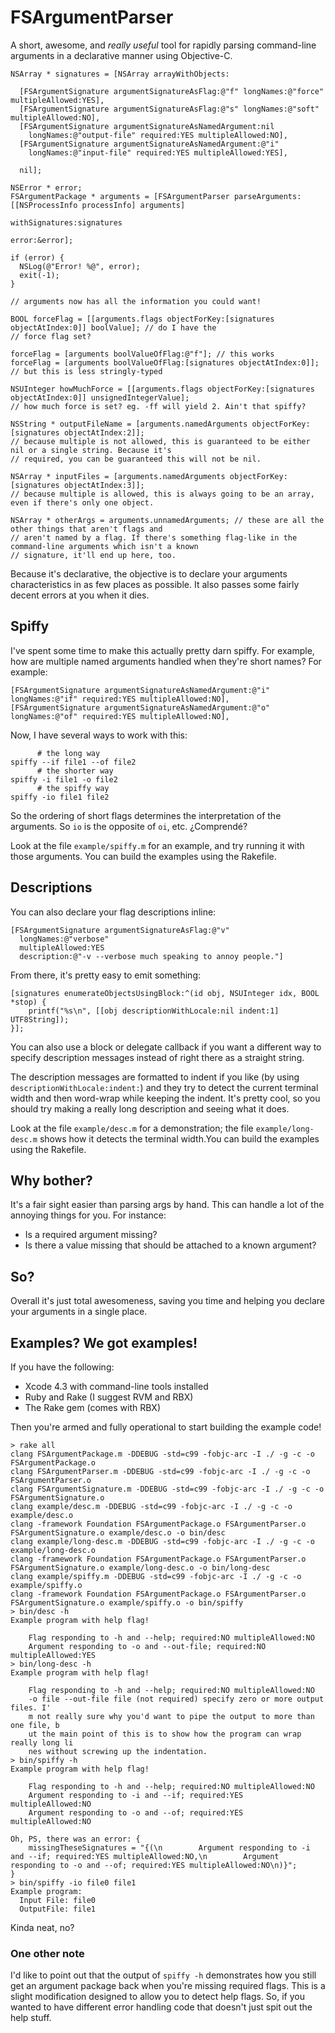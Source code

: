# FSArgumentParser

A short, awesome, and *really useful* tool for rapidly parsing command-line arguments in a declarative manner using Objective-C.

    NSArray * signatures = [NSArray arrayWithObjects:
    
      [FSArgumentSignature argumentSignatureAsFlag:@"f" longNames:@"force" multipleAllowed:YES],
      [FSArgumentSignature argumentSignatureAsFlag:@"s" longNames:@"soft" multipleAllowed:NO],
      [FSArgumentSignature argumentSignatureAsNamedArgument:nil
        longNames:@"output-file" required:YES multipleAllowed:NO],
      [FSArgumentSignature argumentSignatureAsNamedArgument:@"i"
        longNames:@"input-file" required:YES multipleAllowed:YES],
      
      nil];
      
    NSError * error;
    FSArgumentPackage * arguments = [FSArgumentParser parseArguments:[[NSProcessInfo processInfo] arguments] 
                                                      withSignatures:signatures
                                                               error:&error];
    
    if (error) {
      NSLog(@"Error! %@", error);
      exit(-1);
    }
    
    // arguments now has all the information you could want!
    
    BOOL forceFlag = [[arguments.flags objectForKey:[signatures objectAtIndex:0]] boolValue]; // do I have the
    // force flag set?
    
    forceFlag = [arguments boolValueOfFlag:@"f"]; // this works
    forceFlag = [arguments boolValueOfFlag:[signatures objectAtIndex:0]]; // but this is less stringly-typed
    
    NSUInteger howMuchForce = [[arguments.flags objectForKey:[signatures objectAtIndex:0]] unsignedIntegerValue];
    // how much force is set? eg. -ff will yield 2. Ain't that spiffy?
    
    NSString * outputFileName = [arguments.namedArguments objectForKey:[signatures objectAtIndex:2]];
    // because multiple is not allowed, this is guaranteed to be either nil or a single string. Because it's
    // required, you can be guaranteed this will not be nil.
    
    NSArray * inputFiles = [arguments.namedArguments objectForKey:[signatures objectAtIndex:3]];
    // because multiple is allowed, this is always going to be an array, even if there's only one object.
    
    NSArray * otherArgs = arguments.unnamedArguments; // these are all the other things that aren't flags and
    // aren't named by a flag. If there's something flag-like in the command-line arguments which isn't a known
    // signature, it'll end up here, too.
    
Because it's declarative, the objective is to declare your arguments characteristics in as few places as possible. It also passes some fairly decent errors at you when it dies.

## Spiffy

I've spent some time to make this actually pretty darn spiffy. For example, how are multiple named arguments handled when they're short names? For example:

    [FSArgumentSignature argumentSignatureAsNamedArgument:@"i" longNames:@"if" required:YES multipleAllowed:NO],
    [FSArgumentSignature argumentSignatureAsNamedArgument:@"o" longNames:@"of" required:YES multipleAllowed:NO],
    
Now, I have several ways to work with this:

          # the long way
    spiffy --if file1 --of file2
          # the shorter way
    spiffy -i file1 -o file2
          # the spiffy way
    spiffy -io file1 file2
    
So the ordering of short flags determines the interpretation of the arguments. So `io` is the opposite of `oi`, etc. ¿Comprendé?

Look at the file `example/spiffy.m` for an example, and try running it with those arguments. You can build the examples using the Rakefile.

## Descriptions

You can also declare your flag descriptions inline:

    [FSArgumentSignature argumentSignatureAsFlag:@"v"
      longNames:@"verbose"
      multipleAllowed:YES
      description:@"-v --verbose much speaking to annoy people."]
    
From there, it's pretty easy to emit something:

    [signatures enumerateObjectsUsingBlock:^(id obj, NSUInteger idx, BOOL *stop) {
        printf("%s\n", [[obj descriptionWithLocale:nil indent:1] UTF8String]);
    }];

You can also use a block or delegate callback if you want a different way to specify description messages instead of right there as a straight string.

The description messages are formatted to indent if you like (by using `descriptionWithLocale:indent:`) and they try to detect the current terminal width and then word-wrap while keeping the indent. It's pretty cool, so you should try making a really long description and seeing what it does.

Look at the file `example/desc.m` for a demonstration; the file `example/long-desc.m` shows how it detects the terminal width.You can build the examples using the Rakefile.

## Why bother?

It's a fair sight easier than parsing args by hand. This can handle a lot of the annoying things for you. For instance:

* Is a required argument missing?
* Is there a value missing that should be attached to a known argument?

## So?

Overall it's just total awesomeness, saving you time and helping you declare your arguments in a single place.

## Examples? We got examples!

If you have the following:

* Xcode 4.3 with command-line tools installed
* Ruby and Rake (I suggest RVM and RBX)
* The Rake gem (comes with RBX)

Then you're armed and fully operational to start building the example code!

    > rake all
    clang FSArgumentPackage.m -DDEBUG -std=c99 -fobjc-arc -I ./ -g -c -o FSArgumentPackage.o
    clang FSArgumentParser.m -DDEBUG -std=c99 -fobjc-arc -I ./ -g -c -o FSArgumentParser.o
    clang FSArgumentSignature.m -DDEBUG -std=c99 -fobjc-arc -I ./ -g -c -o FSArgumentSignature.o
    clang example/desc.m -DDEBUG -std=c99 -fobjc-arc -I ./ -g -c -o example/desc.o
    clang -framework Foundation FSArgumentPackage.o FSArgumentParser.o FSArgumentSignature.o example/desc.o -o bin/desc
    clang example/long-desc.m -DDEBUG -std=c99 -fobjc-arc -I ./ -g -c -o example/long-desc.o
    clang -framework Foundation FSArgumentPackage.o FSArgumentParser.o FSArgumentSignature.o example/long-desc.o -o bin/long-desc
    clang example/spiffy.m -DDEBUG -std=c99 -fobjc-arc -I ./ -g -c -o example/spiffy.o
    clang -framework Foundation FSArgumentPackage.o FSArgumentParser.o FSArgumentSignature.o example/spiffy.o -o bin/spiffy
    > bin/desc -h
    Example program with help flag!
    
        Flag responding to -h and --help; required:NO multipleAllowed:NO
        Argument responding to -o and --out-file; required:NO multipleAllowed:YES
    > bin/long-desc -h
    Example program with help flag!
    
        Flag responding to -h and --help; required:NO multipleAllowed:NO
        -o file --out-file file (not required) specify zero or more output files. I'
        m not really sure why you'd want to pipe the output to more than one file, b
        ut the main point of this is to show how the program can wrap really long li
        nes without screwing up the indentation.
    > bin/spiffy -h
    Example program with help flag!
    
        Flag responding to -h and --help; required:NO multipleAllowed:NO
        Argument responding to -i and --if; required:YES multipleAllowed:NO
        Argument responding to -o and --of; required:YES multipleAllowed:NO
    
    Oh, PS, there was an error: {
        missingTheseSignatures = "{(\n        Argument responding to -i and --if; required:YES multipleAllowed:NO,\n        Argument responding to -o and --of; required:YES multipleAllowed:NO\n)}";
    }
    > bin/spiffy -io file0 file1
    Example program:
      Input File: file0
      OutputFile: file1

Kinda neat, no?

### One other note

I'd like to point out that the output of `spiffy -h` demonstrates how you still get an argument package back when you're missing required flags. This is a slight modification designed to allow you to detect help flags. So, if you wanted to have different error handling code that doesn't just spit out the help stuff.